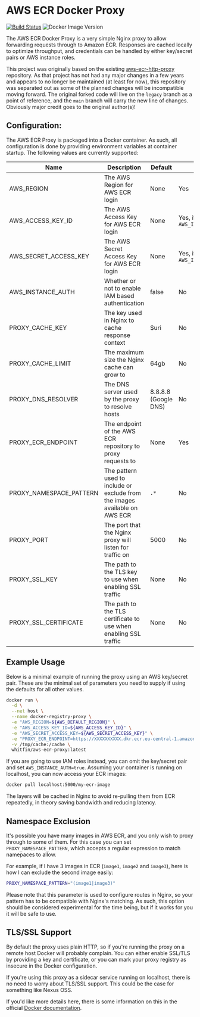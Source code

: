 # AWS ECR Docker Proxy

[![Build Status](https://img.shields.io/github/actions/workflow/status/whitfin/aws-ecr-docker-proxy/ci.yml?branch=main)](https://github.com/whitfin/aws-ecr-docker-proxy/actions) ![Docker Image Version](https://img.shields.io/docker/v/whitfin/aws-ecr-docker-proxy)

The AWS ECR Docker Proxy is a very simple Nginx proxy to allow forwarding requests through to
Amazon ECR. Responses are cached locally to optimize throughput, and credentials can be
handled by either key/secret pairs or AWS instance roles.

This project was originally based on the existing [aws-ecr-http-proxy](https://github.com/Lotto24/aws-ecr-http-proxy)
repository. As that project has not had any major changes in a few years and appears to no longer
be maintained (at least for now), this repository was separated out as some of the planned changes
will be incompatible moving forward. The original forked code will live on the `legacy` branch as
a point of reference, and the `main` branch will carry the new line of changes. Obviously major
credit goes to the original author(s)!

## Configuration:

The AWS ECR Proxy is packaged into a Docker container. As such, all configuration is
done by providing environment variables at container startup. The following values
are currently supported:

| Name                    | Description                                                                 | Default              | Required                                   |
| ----------------------- | --------------------------------------------------------------------------- | -------------------- | ------------------------------------------ |
| AWS_REGION              | The AWS Region for AWS ECR login                                            | None                 | Yes                                        |
| AWS_ACCESS_KEY_ID       | The AWS Access Key for AWS ECR login                                        | None                 | Yes, if not using `AWS_INSTANCE_AUTH=true` |
| AWS_SECRET_ACCESS_KEY   | The AWS Secret Access Key for AWS ECR login                                 | None                 | Yes, if not using `AWS_INSTANCE_AUTH=true` |
| AWS_INSTANCE_AUTH       | Whether or not to enable IAM based authentication                           | false                | No                                         |
| PROXY_CACHE_KEY         | The key used in Nginx to cache response context                             | $uri                 | No                                         |
| PROXY_CACHE_LIMIT       | The maximum size the Nginx cache can grow to                                | 64gb                 | No                                         |
| PROXY_DNS_RESOLVER      | The DNS server used by the proxy to resolve hosts                           | 8.8.8.8 (Google DNS) | No                                         |
| PROXY_ECR_ENDPOINT      | The endpoint of the AWS ECR repository to proxy requests to                 | None                 | Yes                                        |
| PROXY_NAMESPACE_PATTERN | The pattern used to include or exclude from the images available on AWS ECR | `.*`                 | No                                         |
| PROXY_PORT              | The port that the Nginx proxy will listen for traffic on                    | 5000                 | No                                         |
| PROXY_SSL_KEY           | The path to the TLS key to use when enabling SSL traffic                    | None                 | No                                         |
| PROXY_SSL_CERTIFICATE   | The path to the TLS certificate to use when enabling SSL traffic            | None                 | No                                         |

## Example Usage

Below is a minimal example of running the proxy using an AWS key/secret pair. These
are the minimal set of parameters you need to supply if using the defaults for all
other values.

```sh
docker run \
  -d \
  --net host \
  --name docker-registry-proxy \
  -e "AWS_REGION=${AWS_DEFAULT_REGION}" \
  -e "AWS_ACCESS_KEY_ID=${AWS_ACCESS_KEY_ID}" \
  -e "AWS_SECRET_ACCESS_KEY=${AWS_SECRET_ACCESS_KEY}" \
  -e "PROXY_ECR_ENDPOINT=https://XXXXXXXXXX.dkr.ecr.eu-central-1.amazonaws.com" \
  -v /tmp/cache:/cache \
  whitfin/aws-ecr-proxy:latest
```

If you are going to use IAM roles instead, you can omit the key/secret pair and set
`AWS_INSTANCE_AUTH=true`. Assuming your container is running on localhost, you can
now access your ECR images:

```sh
docker pull localhost:5000/my-ecr-image
```

The layers will be cached in Nginx to avoid re-pulling them from ECR repeatedly,
in theory saving bandwidth and reducing latency.

## Namespace Exclusion

It's possible you have many images in AWS ECR, and you only wish to proxy through
to some of them. For this case you can set `PROXY_NAMESPACE_PATTERN`, which accepts
a regular expression to match namepaces to allow.

For example, if I have 3 images in ECR (`image1`, `image2` and `image3`), here is
how I can exclude the second image easily:

```sh
PROXY_NAMESPACE_PATTERN="(image1|image3)"
```

Please note that this parameter is used to configure routes in Nginx, so your pattern
has to be compatible with Nginx's matching. As such, this option should be considered
experimental for the time being, but if it works for you it will be safe to use.

## TLS/SSL Support

By default the proxy uses plain HTTP, so if you're running the proxy on a remote host
Docker will probably complain. You can either enable SSL/TLS by providing a key and
certificate, or you can mark your proxy registry as insecure in the Docker configuration.

If you're using this proxy as a sidecar service running on localhost, there is no need
to worry about TLS/SSL support. This could be the case for something like Nexus OSS.

If you'd like more details here, there is some information on this in the official
[Docker documentation](https://docs.docker.com/engine/reference/commandline/dockerd/#insecure-registries).

